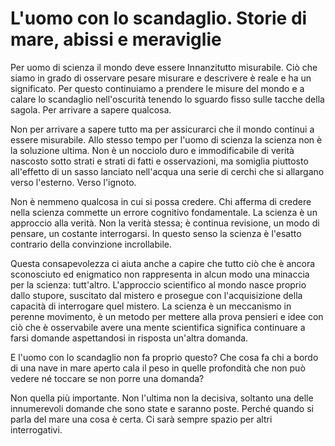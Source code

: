 # L'uomo con lo scandaglio. Storie di mare, abissi e meraviglie

Per uomo di scienza il mondo deve essere Innanzitutto misurabile. Ciò che siamo in grado di osservare pesare misurare e descrivere è reale e ha un significato. Per questo continuiamo a prendere le misure del mondo e a calare lo scandaglio nell'oscurità tenendo lo sguardo fisso sulle tacche della sagola. Per arrivare a sapere qualcosa.

Non per arrivare a sapere tutto ma per assicurarci che il mondo continui a essere misurabile. Allo stesso tempo per l'uomo di scienza la scienza non è la soluzione ultima. Non è un nocciolo duro e immodificabile di verità nascosto sotto strati e strati  di fatti e osservazioni, ma somiglia piuttosto all'effetto di un sasso lanciato nell'acqua una serie di cerchi che si allargano verso l'esterno. Verso l'ignoto.

Non è nemmeno qualcosa in cui si possa credere. Chi afferma di credere nella scienza commette un errore cognitivo fondamentale. La scienza è un approccio alla verità. Non la verità stessa; è continua revisione, un modo di pensare, un costante interrogarsi. In questo senso la scienza è l'esatto contrario della convinzione incrollabile.

Questa consapevolezza ci aiuta anche a capire che tutto ciò che è ancora sconosciuto ed enigmatico non rappresenta in alcun modo una minaccia per la scienza: tutt'altro. L'approccio scientifico al mondo nasce proprio dallo stupore, suscitato dal mistero e prosegue con l'acquisizione della capacità di interrogare quel mistero. La scienza è un meccanismo in perenne movimento, è un metodo per mettere alla prova pensieri e idee con ciò che è osservabile avere una mente scientifica significa continuare a farsi domande aspettandosi in risposta un'altra domanda.

E l'uomo con lo scandaglio non fa proprio questo? Che cosa fa chi a bordo di una nave in mare aperto cala il peso in quelle profondità che non può vedere né toccare se non porre una domanda?

Non quella più importante. Non l'ultima non la decisiva, soltanto una delle innumerevoli domande che sono state e saranno poste. Perché quando si parla del mare una cosa è certa. Ci sarà sempre spazio per altri interrogativi.
